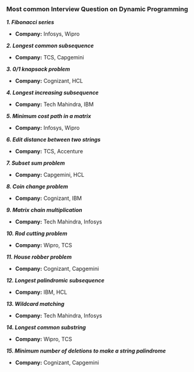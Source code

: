 ### Most common Interview Question on Dynamic Programming

**_1. Fibonacci series_**
+ **Company:** Infosys, Wipro

**_2. Longest common subsequence_**
+ **Company:** TCS, Capgemini

**_3. 0/1 knapsack problem_**
+ **Company:** Cognizant, HCL

**_4. Longest increasing subsequence_**
+ **Company:** Tech Mahindra, IBM

**_5. Minimum cost path in a matrix_**
+ **Company:** Infosys, Wipro

**_6. Edit distance between two strings_**
+ **Company:** TCS, Accenture

**_7. Subset sum problem_**
+ **Company:** Capgemini, HCL

**_8. Coin change problem_**
+ **Company:** Cognizant, IBM

**_9. Matrix chain multiplication_**
+ **Company:** Tech Mahindra, Infosys

**_10. Rod cutting problem_**
+ **Company:** Wipro, TCS

**_11. House robber problem_**
+ **Company:** Cognizant, Capgemini

**_12. Longest palindromic subsequence_**
+ **Company:** IBM, HCL

**_13. Wildcard matching_**
+ **Company:** Tech Mahindra, Infosys

**_14. Longest common substring_**
+ **Company:** Wipro, TCS

**_15. Minimum number of deletions to make a string palindrome_**
+ **Company:** Cognizant, Capgemini